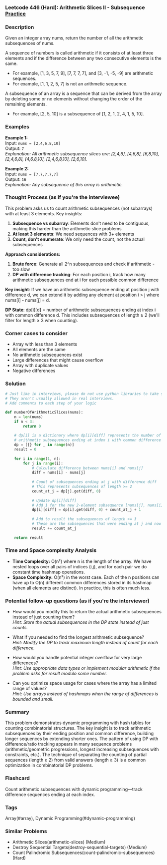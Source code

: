 ### Leetcode 446 (Hard): Arithmetic Slices II - Subsequence [Practice](https://leetcode.com/problems/arithmetic-slices-ii-subsequence)

### Description  
Given an integer array nums, return the number of all the arithmetic subsequences of nums.

A sequence of numbers is called arithmetic if it consists of at least three elements and if the difference between any two consecutive elements is the same.

- For example, [1, 3, 5, 7, 9], [7, 7, 7, 7], and [3, -1, -5, -9] are arithmetic sequences.
- For example, [1, 1, 2, 5, 7] is not an arithmetic sequence.

A subsequence of an array is a sequence that can be derived from the array by deleting some or no elements without changing the order of the remaining elements.

- For example, [2, 5, 10] is a subsequence of [1, 2, 1, 2, 4, 1, 5, 10].

### Examples  

**Example 1:**  
Input: `nums = [2,4,6,8,10]`  
Output: `7`  
*Explanation: All arithmetic subsequence slices are: [2,4,6], [4,6,8], [6,8,10], [2,4,6,8], [4,6,8,10], [2,4,6,8,10], [2,6,10].*

**Example 2:**  
Input: `nums = [7,7,7,7,7]`  
Output: `16`  
*Explanation: Any subsequence of this array is arithmetic.*

### Thought Process (as if you're the interviewee)  
This problem asks us to count arithmetic subsequences (not subarrays) with at least 3 elements. Key insights:

1. **Subsequence vs subarray**: Elements don't need to be contiguous, making this harder than the arithmetic slice problems
2. **At least 3 elements**: We need sequences with 3+ elements 
3. **Count, don't enumerate**: We only need the count, not the actual subsequences

**Approach considerations:**
1. **Brute force**: Generate all 2^n subsequences and check if arithmetic - too slow
2. **DP with difference tracking**: For each position i, track how many arithmetic subsequences end at i for each possible common difference

**Key insight**: If we have an arithmetic subsequence ending at position j with difference d, we can extend it by adding any element at position i > j where nums[i] - nums[j] = d.

**DP State**: dp[i][d] = number of arithmetic subsequences ending at index i with common difference d. This includes subsequences of length ≥ 2 (we'll filter for length ≥ 3 when counting).

### Corner cases to consider  
- Array with less than 3 elements
- All elements are the same
- No arithmetic subsequences exist
- Large differences that might cause overflow
- Array with duplicate values
- Negative differences

### Solution

```python
# Just like in interviews, please do not use python libraries to take shortcuts.
# They aren't usually allowed in real interviews.
# Add comments to each step of your logic

def numberOfArithmeticSlices(nums):
    n = len(nums)
    if n < 3:
        return 0
    
    # dp[i] is a dictionary where dp[i][diff] represents the number of 
    # arithmetic subsequences ending at index i with common difference diff
    dp = [{} for _ in range(n)]
    result = 0
    
    for i in range(1, n):
        for j in range(i):
            # Calculate difference between nums[i] and nums[j]
            diff = nums[i] - nums[j]
            
            # Count of subsequences ending at j with difference diff
            # This represents subsequences of length >= 2
            count_at_j = dp[j].get(diff, 0)
            
            # Update dp[i][diff]
            # Add 1 for the new 2-element subsequence [nums[j], nums[i]]
            dp[i][diff] = dp[i].get(diff, 0) + count_at_j + 1
            
            # Add to result the subsequences of length >= 3
            # These are the subsequences that were ending at j and now extended to i
            result += count_at_j
    
    return result
```

### Time and Space complexity Analysis  

- **Time Complexity:** O(n²) where n is the length of the array. We have nested loops over all pairs of indices (i,j), and for each pair we do constant time hashmap operations.
- **Space Complexity:** O(n²) in the worst case. Each of the n positions can have up to O(n) different common differences stored in its hashmap (when all elements are distinct). In practice, this is often much less.

### Potential follow-up questions (as if you're the interviewer)  

- How would you modify this to return the actual arithmetic subsequences instead of just counting them?  
  *Hint: Store the actual subsequences in the DP state instead of just counts.*

- What if you needed to find the longest arithmetic subsequence?  
  *Hint: Modify the DP to track maximum length instead of count for each difference.*

- How would you handle potential integer overflow for very large differences?  
  *Hint: Use appropriate data types or implement modular arithmetic if the problem asks for result modulo some number.*

- Can you optimize space usage for cases where the array has a limited range of values?  
  *Hint: Use arrays instead of hashmaps when the range of differences is bounded and small.*

### Summary
This problem demonstrates dynamic programming with hash tables for counting combinatorial structures. The key insight is to track arithmetic subsequences by their ending position and common difference, building longer sequences by extending shorter ones. The pattern of using DP with difference/ratio tracking appears in many sequence problems (arithmetic/geometric progressions, longest increasing subsequences with constraints, etc.). The technique of separating the counting of partial sequences (length ≥ 2) from valid answers (length ≥ 3) is a common optimization in combinatorial DP problems.


### Flashcard
Count arithmetic subsequences with dynamic programming—track difference sequences ending at each index.

### Tags
Array(#array), Dynamic Programming(#dynamic-programming)

### Similar Problems
- Arithmetic Slices(arithmetic-slices) (Medium)
- Destroy Sequential Targets(destroy-sequential-targets) (Medium)
- Count Palindromic Subsequences(count-palindromic-subsequences) (Hard)